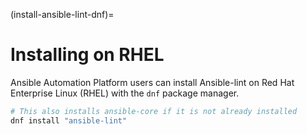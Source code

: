 (install-ansible-lint-dnf)=

# Installing on RHEL

Ansible Automation Platform users can install Ansible-lint on Red Hat Enterprise Linux (RHEL) with the `dnf` package manager.

```bash
# This also installs ansible-core if it is not already installed
dnf install "ansible-lint"
```
